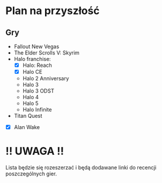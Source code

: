 # Plan na przyszłość

## Gry
* Fallout New Vegas
* The Elder Scrolls V: Skyrim
* Halo franchise:
    * [x] Halo: Reach 
    * [x] Halo CE
    * Halo 2 Anniversary
    * Halo 3
    * Halo 3 ODST
    * Halo 4
    * Halo 5
    * Halo Infinite 
* Titan Quest

* [x] Alan Wake
# !! UWAGA !! 
Lista będzie się rozeszerzać i będą dodawane linki do recencji poszczególnych gier. 